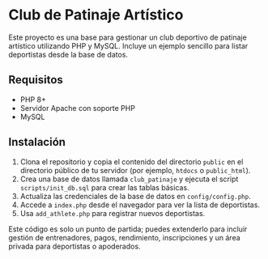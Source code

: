 # Club de Patinaje Artístico

Este proyecto es una base para gestionar un club deportivo de patinaje artístico utilizando PHP y MySQL. Incluye un ejemplo sencillo para listar deportistas desde la base de datos.

## Requisitos

- PHP 8+
- Servidor Apache con soporte PHP
- MySQL

## Instalación

1. Clona el repositorio y copia el contenido del directorio `public` en el directorio público de tu servidor (por ejemplo, `htdocs` o `public_html`).
2. Crea una base de datos llamada `club_patinaje` y ejecuta el script `scripts/init_db.sql` para crear las tablas básicas.
3. Actualiza las credenciales de la base de datos en `config/config.php`.
4. Accede a `index.php` desde el navegador para ver la lista de deportistas.
5. Usa `add_athlete.php` para registrar nuevos deportistas.

Este código es solo un punto de partida; puedes extenderlo para incluir gestión de entrenadores, pagos, rendimiento, inscripciones y un área privada para deportistas o apoderados.
